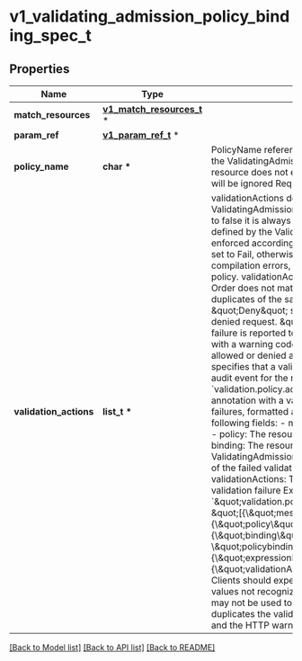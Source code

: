 # v1_validating_admission_policy_binding_spec_t

## Properties
Name | Type | Description | Notes
------------ | ------------- | ------------- | -------------
**match_resources** | [**v1_match_resources_t**](v1_match_resources.md) \* |  | [optional] 
**param_ref** | [**v1_param_ref_t**](v1_param_ref.md) \* |  | [optional] 
**policy_name** | **char \*** | PolicyName references a ValidatingAdmissionPolicy name which the ValidatingAdmissionPolicyBinding binds to. If the referenced resource does not exist, this binding is considered invalid and will be ignored Required. | [optional] 
**validation_actions** | **list_t \*** | validationActions declares how Validations of the referenced ValidatingAdmissionPolicy are enforced. If a validation evaluates to false it is always enforced according to these actions.  Failures defined by the ValidatingAdmissionPolicy&#39;s FailurePolicy are enforced according to these actions only if the FailurePolicy is set to Fail, otherwise the failures are ignored. This includes compilation errors, runtime errors and misconfigurations of the policy.  validationActions is declared as a set of action values. Order does not matter. validationActions may not contain duplicates of the same action.  The supported actions values are:  \&quot;Deny\&quot; specifies that a validation failure results in a denied request.  \&quot;Warn\&quot; specifies that a validation failure is reported to the request client in HTTP Warning headers, with a warning code of 299. Warnings can be sent both for allowed or denied admission responses.  \&quot;Audit\&quot; specifies that a validation failure is included in the published audit event for the request. The audit event will contain a &#x60;validation.policy.admission.k8s.io/validation_failure&#x60; audit annotation with a value containing the details of the validation failures, formatted as a JSON list of objects, each with the following fields: - message: The validation failure message string - policy: The resource name of the ValidatingAdmissionPolicy - binding: The resource name of the ValidatingAdmissionPolicyBinding - expressionIndex: The index of the failed validations in the ValidatingAdmissionPolicy - validationActions: The enforcement actions enacted for the validation failure Example audit annotation: &#x60;\&quot;validation.policy.admission.k8s.io/validation_failure\&quot;: \&quot;[{\\\&quot;message\\\&quot;: \\\&quot;Invalid value\\\&quot;, {\\\&quot;policy\\\&quot;: \\\&quot;policy.example.com\\\&quot;, {\\\&quot;binding\\\&quot;: \\\&quot;policybinding.example.com\\\&quot;, {\\\&quot;expressionIndex\\\&quot;: \\\&quot;1\\\&quot;, {\\\&quot;validationActions\\\&quot;: [\\\&quot;Audit\\\&quot;]}]\&quot;&#x60;  Clients should expect to handle additional values by ignoring any values not recognized.  \&quot;Deny\&quot; and \&quot;Warn\&quot; may not be used together since this combination needlessly duplicates the validation failure both in the API response body and the HTTP warning headers.  Required. | [optional] 

[[Back to Model list]](../README.md#documentation-for-models) [[Back to API list]](../README.md#documentation-for-api-endpoints) [[Back to README]](../README.md)


